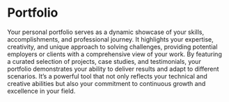 # Portfolio

Your personal portfolio serves as a dynamic showcase of your skills, accomplishments, and professional journey. It highlights your expertise, creativity, and unique approach to solving challenges, providing potential employers or clients with a comprehensive view of your work. By featuring a curated selection of projects, case studies, and testimonials, your portfolio demonstrates your ability to deliver results and adapt to different scenarios. It’s a powerful tool that not only reflects your technical and creative abilities but also your commitment to continuous growth and excellence in your field.
